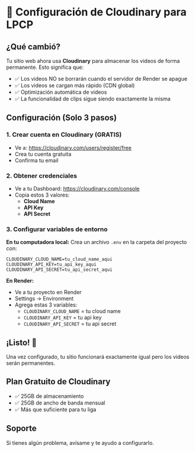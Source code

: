 # 🎥 Configuración de Cloudinary para LPCP

## ¿Qué cambió?

Tu sitio web ahora usa **Cloudinary** para almacenar los videos de forma permanente. Esto significa que:
- ✅ Los videos NO se borrarán cuando el servidor de Render se apague
- ✅ Los videos se cargan más rápido (CDN global)
- ✅ Optimización automática de videos
- ✅ La funcionalidad de clips sigue siendo exactamente la misma

## Configuración (Solo 3 pasos)

### 1. Crear cuenta en Cloudinary (GRATIS)
- Ve a: https://cloudinary.com/users/register/free
- Crea tu cuenta gratuita
- Confirma tu email

### 2. Obtener credenciales
- Ve a tu Dashboard: https://cloudinary.com/console
- Copia estos 3 valores:
  - **Cloud Name**
  - **API Key** 
  - **API Secret**

### 3. Configurar variables de entorno

**En tu computadora local:**
Crea un archivo `.env` en la carpeta del proyecto con:
```
CLOUDINARY_CLOUD_NAME=tu_cloud_name_aqui
CLOUDINARY_API_KEY=tu_api_key_aqui
CLOUDINARY_API_SECRET=tu_api_secret_aqui
```

**En Render:**
- Ve a tu proyecto en Render
- Settings → Environment
- Agrega estas 3 variables:
  - `CLOUDINARY_CLOUD_NAME` = tu cloud name
  - `CLOUDINARY_API_KEY` = tu api key
  - `CLOUDINARY_API_SECRET` = tu api secret

## ¡Listo! 🎉

Una vez configurado, tu sitio funcionará exactamente igual pero los videos serán permanentes.

## Plan Gratuito de Cloudinary
- ✅ 25GB de almacenamiento
- ✅ 25GB de ancho de banda mensual
- ✅ Más que suficiente para tu liga

## Soporte
Si tienes algún problema, avísame y te ayudo a configurarlo.
